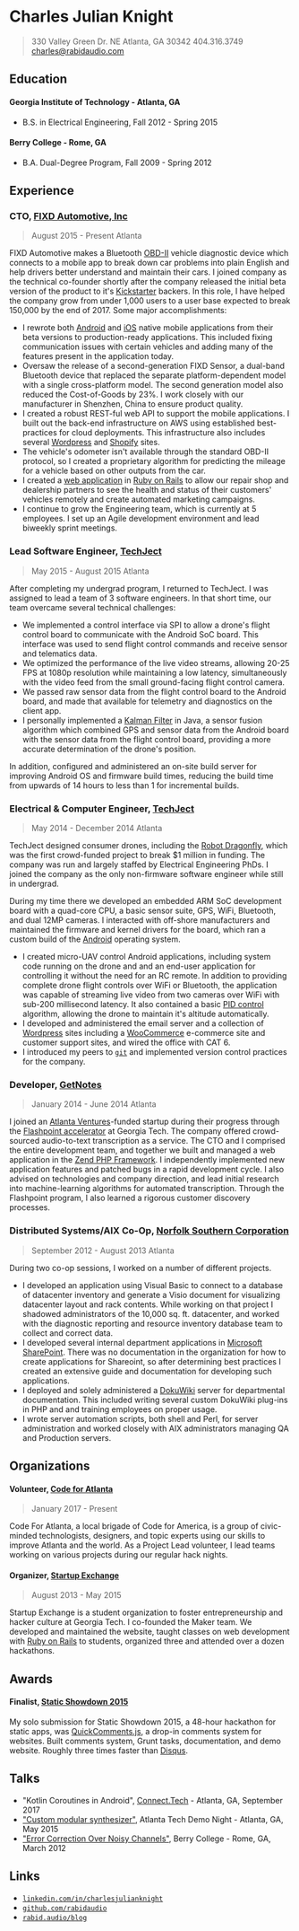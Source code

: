 # Charles Julian Knight

> 330 Valley Green Dr. NE 
> Atlanta, GA 30342
> 404.316.3749
> [charles@rabidaudio.com](mailto:charles@rabidaudio.com)

## Education

#### Georgia Institute of Technology - Atlanta, GA
- B.S. in Electrical Engineering, Fall 2012 - Spring 2015

#### Berry College - Rome, GA
- B.A. Dual-Degree Program, Fall 2009 - Spring 2012

## Experience

### CTO, [FIXD Automotive, Inc](https://fixdapp.com)
> August 2015 - Present
> Atlanta

FIXD Automotive makes a Bluetooth [OBD-II](https://en.wikipedia.org/wiki/On-board_diagnostics) vehicle diagnostic device which connects to a mobile app to break down car problems into plain English and help drivers better understand and maintain their cars. I joined company as the technical co-founder shortly after the company released the initial beta version of the product to it's [Kickstarter](https://www.kickstarter.com/projects/847389453/fixd-your-car-is-talking-to-you-are-you-listening) backers. In this role, I have helped the company grow from under 1,000 users to a user base expected to break 150,000 by the end of 2017. Some major accomplishments:

- I rewrote both [Android](https://play.google.com/store/apps/details?id=com.fixdapp.two) and [iOS](https://itunes.apple.com/us/app/fixd/id957168651?mt=8) native mobile applications from their beta versions to production-ready applications. This included fixing communication issues with certain vehicles and adding many of the features present in the application today.
- Oversaw the release of a second-generation FIXD Sensor, a dual-band Bluetooth device that replaced the separate platform-dependent model with a single cross-platform model. The second generation model also reduced the Cost-of-Goods by 23%. I work closely with our manufacturer in Shenzhen, China to ensure product quality.
- I created a robust REST-ful web API to support the mobile applications. I built out the back-end infrastructure on AWS using established best-practices for cloud deployments. This infrastructure also includes several [Wordpress](https://wordpress.org/) and [Shopify](https://shopify.com) sites.
- The vehicle's odometer isn't available through the standard OBD-II protocol, so I created a proprietary algorithm for predicting the mileage for a vehicle based on other outputs from the car.
- I created a [web application](https://service.fixdapp.com/platform/) in [Ruby on Rails](http://rubyonrails.org/) to allow our repair shop and dealership partners to see the health and status of their customers' vehicles remotely and create automated marketing campaigns.
- I continue to grow the Engineering team, which is currently at 5 employees. I set up an Agile development environment and lead biweekly sprint meetings.

<!-- The API regularly handles 200 requests per minute. -->
<!-- TODO combined page views of sites -->
<!-- Advise AASA on telematics security? -->
<!-- I set up a Continuous Integration system which runs automated tests and automatically deploys both web servers and mobile apps to the App Store and Play Store. -->

### Lead Software Engineer, [TechJect](http://techject.com/)
> May 2015 - August 2015
> Atlanta

After completing my undergrad program, I returned to TechJect. I was assigned to lead a team of 3 software engineers. In that short time, our team overcame several technical challenges:

- We implemented a control interface via SPI to allow a drone's flight control board to communicate with the Android SoC board. This interface was used to send flight control commands and receive sensor and telematics data.
- We optimized the performance of the live video streams, allowing 20-25 FPS at 1080p resolution while maintaining a low latency, simultaneously with the video feed from the small ground-facing flight control camera.
- We passed raw sensor data from the flight control board to the Android board, and made that available for telemetry and diagnostics on the client app.
- I personally implemented a [Kalman Filter](https://en.wikipedia.org/wiki/Kalman_filter) in Java, a sensor fusion algorithm which combined GPS and sensor data from the Android board with the sensor data from the flight control board, providing a more accurate determination of the drone's position.

In addition, configured and administered an on-site build server for improving Android OS and firmware build times, reducing the build time from upwards of 14 hours to less than 1 for incremental builds.

<!--
### Consultant, RabidAudio
> Atlanta, Georgia, May 2015 - August 2015

After completing my undergraduate degree, I founded a technology development consultancy. Embedded electronics and software development, specializing in IoT and Bluetooth electronics products, pro-audio projects, and full-stack web design. 
-->

### Electrical & Computer Engineer, [TechJect](http://techject.com/)
> May 2014 - December 2014
> Atlanta

TechJect designed consumer drones, including the [Robot Dragonfly](https://www.indiegogo.com/projects/robot-dragonfly-micro-aerial-vehicle), which was the first crowd-funded project to break $1 million in funding. The company was run and largely staffed by Electrical Engineering PhDs. I joined the company as the only non-firmware software engineer while still in undergrad.

During my time there we developed an embedded ARM SoC development board with a quad-core CPU, a basic sensor suite, GPS, WiFi, Bluetooth, and dual 12MP cameras. I interacted with off-shore manufacturers and maintained the firmware and kernel drivers for the board, which ran a custom build of the [Android](https://developer.android.com/) operating system.

- I created micro-UAV control Android applications, including system code running on the drone and and an end-user application for controlling it without the need for an RC remote. In addition to providing complete drone flight controls over WiFi or Bluetooth, the application was capable of streaming live video from two cameras over WiFi with sub-200 millisecond latency. It also contained a basic [PID control](https://en.wikipedia.org/wiki/PID_controller) algorithm, allowing the drone to maintain it's altitude automatically.
- I developed and administered the email server and a collection of [Wordpress](https://wordpress.org/) sites including a [WooCommerce](https://woocommerce.com/) e-commerce site and customer support sites, and wired the office with CAT 6.
- I introduced my peers to [`git`](https://git-scm.com/) and implemented version control practices for the company.


### Developer, [GetNotes](http://www.getnotes.co/)
> January 2014 - June 2014
> Atlanta

I joined an [Atlanta Ventures](http://www.atlantaventures.com/)-funded startup during their progress through the [Flashpoint accelerator](http://flashpoint.co/) at Georgia Tech. The company offered crowd-sourced audio-to-text transcription as a service. The CTO and I comprised the entire development team, and together we built and managed a web application in the [Zend PHP Framework](https://framework.zend.com/). I independently implemented new application features and patched bugs in a rapid development cycle. I also advised on technologies and company direction, and lead initial research into machine-learning algorithms for automated transcription. Through the Flashpoint program, I also learned a rigorous customer discovery processes.


### Distributed Systems/AIX Co-Op, [Norfolk Southern Corporation](http://www.nscorp.com/content/nscorp/en.html)
> September 2012 - August 2013
> Atlanta

During two co-op sessions, I worked on a number of different projects.

- I developed an application using Visual Basic to connect to a database of datacenter inventory and generate a Visio document for visualizing datacenter layout and rack contents. While working on that project I shadowed administrators of the 10,000 sq. ft. datacenter, and worked with the diagnostic reporting and resource inventory database team to collect and correct data.
- I developed several internal department applications in [Microsoft SharePoint](https://en.wikipedia.org/wiki/SharePoint). There was no documentation in the organization for how to create applications for Shareoint, so after determining best practices I created an extensive guide and documentation for developing such applications.
- I deployed and solely administered a [DokuWiki](https://www.dokuwiki.org/dokuwiki) server for departmental documentation. This included writing several custom DokuWiki plug-ins in PHP and and training employees on proper usage.
- I wrote server automation scripts, both shell and Perl, for server administration and worked closely with AIX administrators managing QA and Production servers.

<!--
### Student Supervisor, Technical Support Desk, Berry College Office of Information Technology
> Aug 2009 - April 2012
> Mount Berry, Georgia

Provided technical support for faculty, staff, and students via phone, email, and in person;
created and managed service requests and directed departmental calls.
-->

## Organizations

#### Volunteer, [Code for Atlanta](http://http://codeforatlanta.org/)
> January 2017 - Present

Code For Atlanta, a local brigade of Code for America, is a group of civic-minded technologists, designers, and topic experts using our skills to improve Atlanta and the world. As a Project Lead volunteer, I lead teams working on various projects during our regular hack nights.

#### Organizer, [Startup Exchange](http://www.startup.exchange/)
> August 2013 - May 2015

Startup Exchange is a student organization to foster entrepreneurship and hacker culture at Georgia Tech. I co-founded the Maker team. We developed and maintained the website, taught classes on web development with [Ruby on Rails](http://rubyonrails.org/) to students, organized three and attended over a dozen hackathons.

## Awards

#### Finalist, [Static Showdown 2015](https://2015.staticshowdown.com/winners)

My solo submission for Static Showdown 2015, a 48-hour hackathon for static apps, was [QuickComments.js](https://github.com/rabidaudio/ss15-team32), a drop-in comments system for websites. Built comments system, Grunt tasks, documentation, and demo website. Roughly three times faster than [Disqus](https://disqus.com/).

## Talks

- "Kotlin Coroutines in Android", [Connect.Tech](http://connect-js.com) - Atlanta, GA, September 2017
- ["Custom modular synthesizer"](https://github.com/rabidaudio/synthesizer/blob/master/presentation), Atlanta Tech Demo Night - Atlanta, GA, May 2015
- ["Error Correction Over Noisy Channels"](https://speakerdeck.com/rabidaudio/error-correction-over-noisy-channels), Berry College - Rome, GA, March 2012

## Links

- [`linkedin.com/in/charlesjulianknight`](https://www.linkedin.com/in/charlesjulianknight)
- [`github.com/rabidaudio`](https://github.com/rabidaudio)
- [`rabid.audio/blog`](https://rabid.audio/blog)
